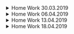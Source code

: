 
<details>
<summary>Home Work 30.03.2019</summary>

**Задание №1. Переменные**<br />
1.Создайте переменную x1 целочисленного типа int;
2. Проинициализируйте переменную x1 любым возможным значением для ее типа;
3. Выведите значение переменной x1 в консоль при помощи Console.WriteLine().

**Задание №2. Переменные**
1. Создайте переменную строчного типа str1;
2. Выведите на консоль сообщение: "Ваше имя?";
3. Считайте с консоли текст, который введет пользователь, и сохраните в переменную str1при помощи Console.ReadLine():
str1 = Console.ReadLine();
4. Создайте переменную строчного типа str2 и проинициализируйте ее значением:"Привет" + str1;
5. Выведите значение переменной str2 в консоль.

**Задание №3. Переменные**<br />
1.Создайте переменную v1 с неявной типизацией и проинициализируйте ее символьным значением: 'v';
2. Измените значение переменной v1 на любое другое;
3. Выведите значение переменной v1 в консоль.

**Задание №4. Операции**<br />
Дана сторона квадрата x. Найдите его периметр: P = 4 * x.
Примечание: Для считывания с консоли числа можно использовать методы класса Convert, либо метод Parse в классах, которые представляют системные типы:
Console.WriteLine("Введите длину стороны квадрата:");
stringstr = Console.ReadLine();
intx1 = Convert.ToInt32(str); // Первый вариант преобразования строки в число
intx2 = Int32.Parse(str); // Второй вариант преобразования строки в число
Подобным способом можно преобразовывать одни типы данных в другие.

**Задание №5. Операции**<br />
Даны два круга с общим центром и радиусами R1 и R2, уже известно, что R1>R2 (в программе это проверять не нужно).
Найдите площади этих кругов S1 и S2, а также площадь S3 кольца, внешний радиус которого равен R1, а внутренний радиус равен R2:
S1 = π * R1* R1;
S2 = π * R2* R2;
S3 = S1 − S2.
В качестве значения π используйте 3.14.

**Задание №6. Операции**<br />
Дано двузначное число. Выведите на консоль вначале его левую цифру (десятки), а затем – его правую цифру (единицы). Для нахождения десятков использовать операцию деления нацело, для нахождения единиц – операцию взятия остатка от деления.

**Задание №7. Преобразования базовых типов данных**<br />
1.Создайте две переменные типа int и проинициализируйте любыми значениями;
2. Создайте переменную типа long и сохраните в нее сумму двух ранее созданных переменных, выведите результат в консоль.

**Задание №8. Преобразования базовых типов данных**<br />
1. Создайте две переменные типа long и проинициализируйте любыми значениями;
2. Создайте переменную типа byte и сохраните в нее произведение двух ранее созданных переменных, выведите результат в консоль.

**Задание №9.**<br />
Даны две целые переменные a, b. Составить фрагмент программы, после исполнения которого значения переменных поменялись бы местами.
Решить двумя способами.
</details>

<details>
<summary>Home Work 06.04.2019</summary>
Почитать теорема де Моргана<br />
1. Напишите программу расчета факториала используя цикл.
 
2. Используя циклы и метод: Console.Write("*"), Console.Write(" "), Console.Write("\n") (для перехода на новую строку). Выведите на экран:
·          строку
·          прямоугольник
·          прямоугольный треугольник
·          равносторонний треугольник
·          ромб
Размер фигур задаем с консоли.
Сделать вариант как с заполненными фигурами так и только рамки.
 
3. Напишите метод, который будет определять: 1) является ли введенное число положительным или отрицательным. 2) Является ли оно простым (используйте технику перебора значений). (Простое число — это натуральное число, которое делится на 1 и само на себя. Чтобы определить простое число или нет, следует найти все его целые делители. Если делителей больше 2-х, значит оно не простое.) 3) Делится ли на 2, 5, 3, 6, 9 без остатка.

4. Имеется N клиентов, которым компания производитель должна доставить товар. Сколько существует возможных маршрутов доставки товара, с учетом того, что товар будет доставлять одна машина?  
Используя Visual Studio, создайте проект по шаблону Console Application.  
Напишите программу, которая будет рассчитывать, и выводить на экран количество возможных вариантов доставки товара. Для решения задачи, используйте факториал N!, рассчитываемый с помощью цикла do-while. 

5. Дано два числа A и B (A<B) выведите сумму всех чисел расположенных между данными числами на экран. 
Дано два числа A и B (A<B) выведите все нечетные значения, расположенные между данными числами. 

6. Дано натуральное число. Определить количество четных цифр в нем. 

7.  Найти среднее арифметическое всех целых чисел от а до b (значения а и b вводятся с клавиатуры (b>=a)

8. Начав тренировки, лыжник в первый день пробежал 10 км. Каждый следующий день он увеличивал пробег на 10% от пробега предыдущего дня. Определить в какой день суммарный пробег за все дни превысит 100 км.

9. Напишите программу, которая вводит два целых числа и находит их произведение, не используя операцию умножения. Учтите, что числа могут быть отрицательными.

10. Выведите все квадраты натуральных чисел, не превосходящие данного числа N.

11. Дано число k. Напишите программу, которая выводит все числа Фибоначчи, которые не превышают его.

12. Дано число k. Напишите программу, которая выводит k первых чисел Фибоначчи.

13. Вводится число. Преобразовать его в другое число, цифры которого будут следовать в обратном порядке по сравнению с введенным числом (переворот числа).

14. Определить из каких цифр состоит число (вводится число, нужно его распарсить и вывести по порядку все цифры, в него входящие).

15. Возвести число k в степень n.

16. Из натурального числа удалить заданную цифру. Число и цифру вводить с клавиатуры. Например, задано число 5683. Требуется удалить из него цифру 8. Получится число 563.

17. Дано целое число, состоящее из разных цифр. Определить, какая из цифр заданного числа больше, т. е. найти наибольшую цифру числа.

18. Проверка гипотезы Сиракуз. Возьмем любое натуральное число. Если оно четное - разделим его пополам, если нечетное - умножим на 3, прибавим 1 и разделим пополам. Повторим эти действия с вновь полученным числом. Гипотеза гласит, что независимо от выбора первого числа рано или поздно мы получим 1.

19. Отгадать целое число, которое "загадал" компьютер в определенном диапазоне.
Для генерации произвольного числа используем new Random().Next(). Вводя число в консоли, программа должна указывать больше загаданное число введенного или меньше. С каждой итерацией мы должны приближаться к разгадке загаданного числа и в конце-концов угадать.

20. Найти сумму n-го количества элементов ряда:
S = 1/2 - 2/4 + 3/8 - 4/16 + ... - ...
</details>

<details>
<summary>Home Work 13.04.2019</summary>
1. Вводится массив, представляющий собой сжатие серий нулей и единиц, где каждый элемент обозначает количество элементов в очередной серии нулей или единиц. Но если первым элементом вводимого массива является 0, значит первая серия распакованного массива - единицы. Например:
массив [2, 3] распаковывается как 00111,
массив [0, 4, 1, 2] распаковывается как 1111011.
Требуется написать программу распаковки вводимого массива.
Пример выполнения кода:
количество элементов массива: 5
вводите элементы через пробел: 0 4 5 4 3 
1111000001111000

2. В один массив записаны наименования товаров, в другую - их цена. Написать программу, вычисляющую общую стоимость покупки при условии, что пользователь может указывать приобретаемый товар и его количество.
Проверка работы программы:
1) Груши - 40.50 грн.
2) Яблоки - 31.20 грн.
3) Огурцы - 21.80 грн.
4) Помидоры - 35.00 грн.
5) Укроп - 150.00 грн.
6) Петрушка - 145.00 грн.
7) Курица - 200.00 грн.
8) Сыр - 400.00 грн.
9) Масло - 81.40 грн.
10) Молоко - 53.35 грн.
Что берём? (вводите № товара; если ничего, то 0)
Товар: 2
Количество: 0.5
Товар: 5
Количество: 0.1
Товар: 7
Количество: 1.2
Товар: 8
Количество: 0.3
Товар: 10
Количество: 1
Товар: 0
Сумма к оплате: 443.95

3. Число совершенно, если оно равно сумме всех своих делителей, кроме самого себя. Пример: 6=1+2+3. Найдите все совершенные числа от 1 до 1000 и выведите их на экран. Подсказка: вам необходимо найти все делители от 1 до исследуемого числа. Делителем числа называется число, которое делит данное без остатка (a %  b = 0).
Делители можно сразу суммировать, а не помещать их сначала в массив.

4. Допустим, требуется зашифровать сообщения, состоящие из определенных символов. Например, исходный текст состоит из цифры от 0 до 9 (представленных в программе в виде символов) и других знаков. В шифровке на место цифр подставляются соответствующие им знаки, на место всех остальных символов дополнительный 11-й знак.
В программе имеется 4 массива. Два – в разделе констант, и два – в разделе описания переменных. Первые служат для хранения соответствия цифр символам кодирования, вторые – для хранения данных, введенных пользователем, и результата их шифрования.
Например:
            var encryptChars = new char[10] { '0', '1', '2', '3', '4', '5', '6', '7', '8', '9' };
            var cipher = new char[11] { ';', '+', '/', '.', '^', '@', '"', '!', '%', '#', '$' };

5. Написать логику расшифровки зашифрованного в задании 4 текста.
</details>

<details>
<summary>Home Work 18.04.2019</summary>
1. Jaden Smith, the son of Will Smith, is the star of films such as The Karate Kid (2010) and After Earth (2013). Jaden is also known for some of his philosophy that he delivers via Twitter. When writing on Twitter, he is known for almost always capitalizing every word.

Your task is to convert strings to how they would be written by Jaden Smith. The strings are actual quotes from Jaden Smith, but they are not capitalized in the same way he originally typed them.

Example:

Not Jaden-Cased: "How can mirrors be real if our eyes aren't real"
Jaden-Cased:     "How Can Mirrors Be Real If Our Eyes Aren't Real"

2. In a factory a printer prints labels for boxes. For one kind of boxes the printer has to use colors which, for the sake of simplicity, are named with letters from a to m.
The colors used by the printer are recorded in a control string. For example a "good" control string would be aaabbbbhaijjjm meaning that the printer used three times color a, four times color b, one time color h then one time color a...
Sometimes there are problems: lack of colors, technical malfunction and a "bad" control string is produced e.g. aaaxbbbbyyhwawiwjjjwwm with letters not from a to m.
You have to write a function printer_error which given a string will output the error rate of the printer as a string representing a rational whose numerator is the number of errors and the denominator the length of the control string. Don't reduce this fraction to a simpler expression.
The string has a length greater or equal to one and contains only letters from ato z.

Example:
"aaaaaaaaaaaaaabbbbbbbbbbbbbmmmmmmmmmmmmmmmmmmmxyz";
the result is 3/49
that means 3 is number of illegal characters,
49 - number of all characters.

Return the number (count) of vowels in the given string.
We will consider a, e, i, o, and u as vowels for this Kata.
The input string will only consist of lower case letters and/or spaces.

Example:
“abracadabra” - 5 vowels
</details>
